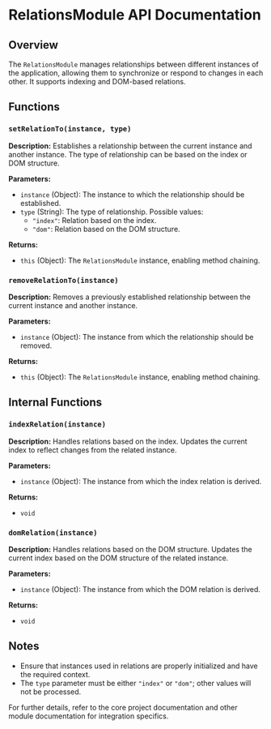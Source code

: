 
# RelationsModule API Documentation

## Overview

The `RelationsModule` manages relationships between different instances of the application, allowing them to synchronize or respond to changes in each other. It supports indexing and DOM-based relations.

## Functions

### `setRelationTo(instance, type)`

**Description:**
Establishes a relationship between the current instance and another instance. The type of relationship can be based on the index or DOM structure.

**Parameters:**
- `instance` (Object): The instance to which the relationship should be established.
- `type` (String): The type of relationship. Possible values:
  - `"index"`: Relation based on the index.
  - `"dom"`: Relation based on the DOM structure.

**Returns:**
- `this` (Object): The `RelationsModule` instance, enabling method chaining.

### `removeRelationTo(instance)`

**Description:**
Removes a previously established relationship between the current instance and another instance.

**Parameters:**
- `instance` (Object): The instance from which the relationship should be removed.

**Returns:**
- `this` (Object): The `RelationsModule` instance, enabling method chaining.

## Internal Functions

### `indexRelation(instance)`

**Description:**
Handles relations based on the index. Updates the current index to reflect changes from the related instance.

**Parameters:**
- `instance` (Object): The instance from which the index relation is derived.

**Returns:**
- `void`

### `domRelation(instance)`

**Description:**
Handles relations based on the DOM structure. Updates the current index based on the DOM structure of the related instance.

**Parameters:**
- `instance` (Object): The instance from which the DOM relation is derived.

**Returns:**
- `void`



## Notes

- Ensure that instances used in relations are properly initialized and have the required context.
- The `type` parameter must be either `"index"` or `"dom"`; other values will not be processed.

For further details, refer to the core project documentation and other module documentation for integration specifics.
